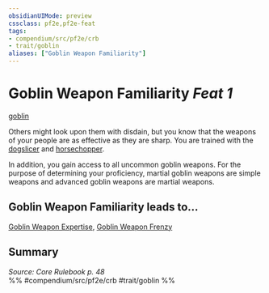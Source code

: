 ```yaml
---
obsidianUIMode: preview
cssclass: pf2e,pf2e-feat
tags:
- compendium/src/pf2e/crb
- trait/goblin
aliases: ["Goblin Weapon Familiarity"]
---
```

# Goblin Weapon Familiarity  *Feat 1*  
[goblin](/rules/traits/goblin.md)  


Others might look upon them with disdain, but you know that the weapons of your people are as effective as they are sharp. You are trained with the [dogslicer](/compendium/equipment/items/dogslicer.md) and [horsechopper](/compendium/equipment/items/horsechopper.md).

In addition, you gain access to all uncommon goblin weapons. For the purpose of determining your proficiency, martial goblin weapons are simple weapons and advanced goblin weapons are martial weapons.

## Goblin Weapon Familiarity leads to...

[Goblin Weapon Expertise](/compendium/feats/goblin-weapon-expertise.md), [Goblin Weapon Frenzy](/compendium/feats/goblin-weapon-frenzy.md)

## Summary

*Source: Core Rulebook p. 48*  
%% #compendium/src/pf2e/crb #trait/goblin %%